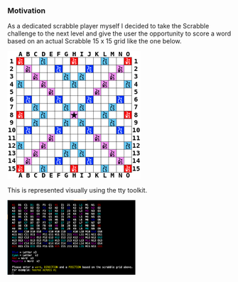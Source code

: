 ### Motivation
As a dedicated scrabble player myself I decided to take the Scrabble challenge to the next level and give the user the opportunity to score a word based on an actual Scrabble 15 x 15 grid like the one below.

![alt text](https://github.com/Confidenceman02/Scrabble-challenge/blob/master/assets/images/scrabble_grid.png)

This is represented visually using the tty toolkit.

<!--![alt text](https://github.com/Confidenceman02/Scrabble-challenge/blob/master/assets/images/scrabble_grid_IG.png =288x)-->

<img src="./assets/images/scrabble_grid_IG.png" alt="Drawing" style="width: 288px;"/>